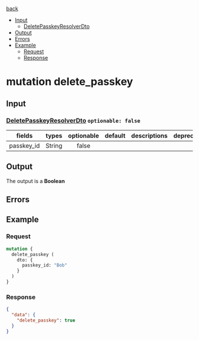 [back](../tableOfContent.md)
* [Input](#input)
  * [DeletePasskeyResolverDto](#deletepasskeyresolverdto-optionable-false)
* [Output](#output)
* [Errors](#errors)
* [Example](#example)
  * [Request](#request)
  * [Response](#response)

# mutation delete_passkey
 
## Input
### [DeletePasskeyResolverDto](../assets/inputs/deletepasskeyresolverdto.md) `optionable: false`
| fields |types |optionable |default |descriptions |deprecated |
| :----:  |:---:  |:--------:  |:-----:  |:----------:  |:--------:  |
| passkey_id |String |false | | | 

## Output
The output is a **Boolean**
## Errors
## Example
### Request
```graphql
mutation {
  delete_passkey (
    dto: {
      passkey_id: "Bob"
    }
  )
}
```
### Response
```json
{
  "data": {
    "delete_passkey": true
  }
}
```